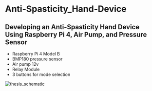 # Anti-Spasticity_Hand-Device
## Developing an Anti-Spasticity Hand Device Using Raspberry Pi 4, Air Pump, and Pressure Sensor
- Raspberry Pi 4 Model B
- BMP180 pressure sensor
- Air pump 12v
- Relay Module
- 3 buttons for mode selection

![thesis_schematic](https://github.com/user-attachments/assets/910b80a4-8066-4449-8bda-80d3256452a0)

